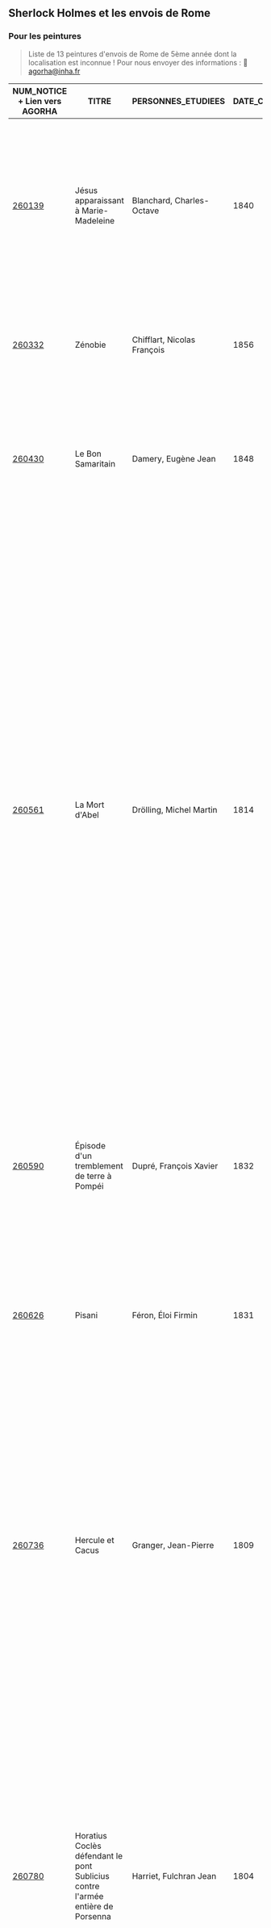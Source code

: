 ## Sherlock Holmes et les envois de Rome

### Pour les peintures

> Liste de 13 peintures d'envois de Rome de 5ème année dont la localisation est inconnue ! 
> Pour nous envoyer des informations : :email: [agorha@inha.fr](:email:)


| NUM_NOTICE + Lien vers AGORHA 	| TITRE 	| PERSONNES_ETUDIEES 	| DATE_CREATION 	| COMM_HIST 	| résultat |
|-	|-	|-	|-	|-	|-	|
| [260139](https://agorha.inha.fr/inhaprod/ark:/54721/003260139) 	| Jésus apparaissant à Marie-Madeleine 	| Blanchard, Charles-Octave 	| 1840 	| Envoi réglementaire de 5e année exécuté en 4e année en raison de la réduction du temps de pension de l'artiste. Exposé à Rome en avril 1841, expédié à Paris le 3 juin suivant pour l'exposition des envois à l?École des beaux-arts (exposé). Exposé au Salon de 1842. 	|
| [260332](https://agorha.inha.fr/inhaprod/ark:/54721/003260332) 	| Zénobie 	| Chifflart, Nicolas François 	| 1856 	| Envoi réglementaire de 5e année. Exposé à Rome en avril, expédié à Paris le 23 juin 1857 pour l'exposition des envois à l?École des beaux-arts (exposé). 	|
| [260430](https://agorha.inha.fr/inhaprod/ark:/54721/003260430) 	| Le Bon Samaritain 	| Damery, Eugène Jean 	| 1848 	| Envoi réglementaire de 5e année. Exposé à Rome en avril 1849, expédié à Paris le 29 mai 1850 pour l'exposition des envois à l'École des beaux-arts (exposé). Exposé au Salon de 1850. 	|
| [260561](https://agorha.inha.fr/inhaprod/ark:/54721/003260561) 	| La Mort d'Abel 	| Drölling, Michel Martin 	| 1814 	| Envoi réglementaire de 5e année. L'artiste bénéficie en 1814 d'un report d'un an de pension lui permettant de mettre à exécution son dernier envoi de Rome (réduction de la pension de 5 à 4 ans entre 1811 et 1815). Drolling pense à traiter le sujet de la Mort d'Abel dès le mois de novembre 1812 (cabinet des arts graphiques du Louvre, inv. A 913, recto). Le 17 juin 1813, il fait parvenir à son père un premier croquis et tiendra peut-être compte des critiques que ce dernier lui renvoie (cabinet des arts graphiques du Louvre, inv. A 919, recto et A 956, recto). A la date du 3 juin 1815, l'artiste indique qu'il a presque terminé son tableau (cabinet des arts graphiques du Louvre, A 9321, recto). Exposé à Rome en 1815 (juin?), expédié à Paris le 2 septembre suivant, examiné par l'Académie des beaux-arts en 1816 (exposé). Exposé au Salon de 1817. Ancienne collection Sommariva. 	| [illustration possible](https://gallica.bnf.fr/ark:/12148/bpt6k64690708/f79.item) trouvée par acourtin le 21 janvier 2021
| [260590](https://agorha.inha.fr/inhaprod/ark:/54721/003260590) 	| Épisode d'un tremblement de terre à Pompéi 	| Dupré, François Xavier 	| 1832 	| Envoi réglementaire de 5e année. Exposé à Rome en avril 1833, expédié à Paris le 1er juin suivant pour l'époque de l'exposition des envois à l?École des beaux-arts (exposé). Exposé au Salon de 1834. 	|
| [260626](https://agorha.inha.fr/inhaprod/ark:/54721/003260626) 	| Pisani 	| Féron, Éloi Firmin 	| 1831 	| Envoi réglementaire de 5e année. Exposé à Rome en 1832, expédié à Paris le 15 juin suivant pour l'époque de l'exposition des envois à l?École des beaux-arts (exposé). Exposé à Paris au Salon de 1833 sous le titre " Victor Pisani délivré de prison ""." 	|
| [260736](https://agorha.inha.fr/inhaprod/ark:/54721/003260736) 	| Hercule et Cacus 	| Granger, Jean-Pierre 	| 1809 	| Envoi réglementaire de 5e année. L'artiste aurait du livrer son envoi pour la fin de l'année 1810, mais le retard qu'il apporte à achever son tableau - achèvement qui intervient probablement au courant du mois de juillet 1811 - oblige le directeur de l'Académie de France à Rome à différer l'expédition des envois jusqu'au début du mois d'août 1811. Expédié à Paris le 1er août 1811, examiné à la fin de l'année par l'Académie des beaux-arts (exposé ?). 	|
| [260780](https://agorha.inha.fr/inhaprod/ark:/54721/003260780) 	| Horatius Coclès défendant le pont Sublicius contre l'armée entière de Porsenna 	| Harriet, Fulchran Jean 	| 1804 	| Envoi réglementaire de 5e année. Commencé en 1804 et laissé inachevé par le décès de l'artiste le 11 septembre 1805. Le directeur de l'Académie de France à Rome, Suvée, évoque dans l?État des envois de peinture de 1804-1805 un tableau de 22 pieds sur 16, composé d'une quarantaine de figures dont plus de vingt au premier plan. Les figures étaient considérées comme terminées lorsque l'artiste en a effacé huit afin de les reprendre. C'est vraisemblablement lors de ce travail que le peintre est tombé gravement malade. Non exposé à la Villa Médicis en 1805. 	|
| [260789](https://agorha.inha.fr/inhaprod/ark:/54721/003260789) 	| Romulus et Rémus trouvés sur les bords du Tibre par le berger Faustulus 	| Heim, François Joseph 	| 1810 	| Envoi réglementaire de 5e année. Laissé inachevé par l'artiste en raison du retranchement d'une année de pension intervenue au courant de l'année de 1810. Cité dans l?État des envois de peinture de 1811, non remis à l'Académie des beaux-arts pour examen. 	|
| [260809](https://agorha.inha.fr/inhaprod/ark:/54721/003260809) 	| Pâris et Oenone 	| Hesse, Nicolas Auguste 	| 1823 	| Envoi réglementaire de 5e année. Exposé à Rome en avril 1824, expédié à Paris le 14 mai suivant pour l'époque de l'exposition des envois (exposé). 	|
| [261029](https://agorha.inha.fr/inhaprod/ark:/54721/003261029) 	| Cornélie, mère des Gracques 	| Lefebvre, Jules Joseph 	| 1866 	| Envoi réglementaire de 5e année (Règlement de 1846). Exécuté à Rome en 1867, exposé inachevé à l'Académie de France à Rome en juin 1867, envoyé directement par l'artiste à Paris pour l'époque de l'exposition des Envois à l'École des beaux-arts (Archives de l'Académie de France à Rome, 66, f°1-2), exposé inachevé à l'École des beaux-arts en août 1867. 	|
| [261068](https://agorha.inha.fr/inhaprod/ark:/54721/003261068) 	| Sainte Dorothée martyre 	| Lenepveu, Jules-Eugène 	| 1852 	| Envoi réglementaire de 5e année. Exposé à Rome en avril 1853, expédié à Paris le 4 juin suivant pour l'exposition des envois à l'École des beaux-arts (exposé). 	|
| [261277](https://agorha.inha.fr/inhaprod/ark:/54721/003261277) 	| L'Arrivée d'Iphigénie en Aulide 	| Odevaere, Joseph Dionysius 	| 1809 	| Envoi réglementaire de 5e année. Exécuté en 1810, cité dans l?État des envois de peinture pour 1811, mais non expédié à Paris avec les envois de 1811. Non soumis au jugement de l'Académie des beaux-arts en 1811 et 1812. Exposé au Salon de 1812. 	|

### Pour les sculptures

> Liste de 13 sculptures d'envois de Rome de 5ème année dont la localisation est inconnue ! 
> Pour nous envoyer des informations : :email: [agorha@inha.fr](:email:)

| NUM_NOTICE + Lien vers AGORHA	| TITRES 	| PERSONNES_ETUDIEES 	| DATE_CREATION 	| COMM_HIST 	|
|-	|-	|-	|-	|-	|
| [260019](https://agorha.inha.fr/inhaprod/ark:/54721/003260019) 	| Un pugilateur 	| Auguste, Jules Robert 	| 1812 	| Envoi réglementaire de 5e année exécuté en 4e année. Exécuté entre 1812 et 1814. Non envoyé à Paris en 1813 et 1814 par l'Académie de France faute de moyens d'expédition pour l'ensemble des envois de sculpture. Cité également dans l'État des envois de sculpture de 1814. 	|
| [260176](https://agorha.inha.fr/inhaprod/ark:/54721/003260176) 	| La Modestie 	| Bonnassieux, Jean-Marie 	| 1841 	| Envoi réglementaire de 5e année (non cité dans l'État des envois de sculpture de 1842). Exposé à Rome en avril 1842, expédié à Paris le 20 juillet suivant pour l'époque de l'exposition des envois à l'École des beaux-arts (exposé). Exposé au Salon de 1844. 	|
| [260266](https://agorha.inha.fr/inhaprod/ark:/54721/003260266) 	| L'Innocence réchauffant un serpent en son sein 	| Callamard, Charles-Antoine 	| 1803 	| Envoi réglementaire de 5e année. Modèle en plâtre. Non expédié à Paris en 1804. Exposé à Rome en 1805 dans le dernier trimestre de l'année d'après Henry Lapauze. Non expédié à Paris. 	|
| [260273](https://agorha.inha.fr/inhaprod/ark:/54721/003260273) 	| Socrate appuyé sur son groupe des Grâces 	| Calloigne, Jean Robert 	| 1810 	| Envoi réglementaire de 5e année. Achevé à la date du 25 août 1811 (État des envois de sculpture, 1809-1811). Également mentionné dans l'État des envois de sculpture de 1812. Non expédié à Paris faute de moyens d'expédition. 	|
| [261633](https://agorha.inha.fr/inhaprod/ark:/54721/003261633) 	| Sapho 	| Dimier, Abel 	| 1824 	| Envoi réglementaire de 5e année (Règlement de 1821). Exposé achevé à Rome en avril, expédié à Paris le 18 juin 1825 pour l'époque de l'exposition des envois à l'École des beaux-arts. 	|
| [261635](https://agorha.inha.fr/inhaprod/ark:/54721/003261635) 	| L'Éducation de Bacchus 	| Doublemard, Amédée Donatien 	| 1860 	| Envoi réglementaire de 5e année exécuté en 3e année. Autorisé par le ministre à achever son envoi à Paris pour raison de santé. Expédition du marbre ébauché à Paris le 31 janvier 1861 accompagné du plâtre (Archives nationales, F21 596, Lettre Schnetz à Walewski, Rome, le 9 février 1861). Exposé inachevé l'École des beaux-arts de Paris en octobre 1861. Acheté par l'État en 1862 pour une somme de 12000 francs versée par acomptes (Archives nationales, F21 134, dossier 48). Exposé au Salon de 1863 où le groupe remporte une médaille de 3e classe. Attribué au Ministère de l'Agriculture pour orner le salon de réception (Archives nationales, F21 134, dossier 48). Exposé en 1873 à Vienne lors de l'Exposition universelle et endommagé à son retour en gare de Fontainebleau. Restauré par Doublemard sur des crédits votés en 1883 (Archives nationales, F21 134, dossier 48). Restitué en 1893 au dépôt des marbres. En 1894, il est question d'envoyer la statue en Algérie, cependant l'aboutissement du dépôt n'est pas connu. Localisation actuelle inconnue. 	|
| [260583](https://agorha.inha.fr/inhaprod/ark:/54721/003260583) 	| Philoctète accablé par la douleur 	| Dupaty, Charles 	| 28 septembre 1803 (5 Vendémiaire An 12) 	| Envoi réglementaire. A la date du 28 septembre 1803, reçu d'une somme de 300 francs pour les frais du modèle destiné au Philoctète de 5e année (G. Brunel, Directorat de Suvée, p. 408). La figure est ébauchée en février 1804 (G. Brunel, p. 455). Exposé à la Villa Médicis en 1805 et 1806 (État des envois, 1805-1808, sculpture). Non expédié à Paris en raison de difficultés budgétaires. 	|
| [261647](https://agorha.inha.fr/inhaprod/ark:/54721/003261647) 	| L'Amour et Psyché 	| Godde, Charles Joseph 	| 1845 	| Envoi réglementaire de 5e année exécuté en 4e année. La mise en route de l'exécution de l'envoi a été retardée par la difficulté de se procurer un marbre puis l'ampleur du travail en a rendu impossible l'achèvement pour l'époque de l'exposition des envois à Rome (État envois, 1846, sculpture). Arrivé au terme de sa pension, l'artiste n'a pas été en mesure de produire son dernier envoi de Rome. 	|
| [260917](https://agorha.inha.fr/inhaprod/ark:/54721/003260917) 	| Thésée 	| Laitié, Charles René 	| 1810 	| Envoi réglementaire de 5e année. Achevé à la date du 25 août 1811 (État des envois de sculpture, 1809-1811). Non envoyé à Paris en 1811 faute de moyens d'expédition pour l'ensemble des envois de sculpture. 	|
| [261237](https://agorha.inha.fr/inhaprod/ark:/54721/003261237) 	| Thésée vainqueur d'Hippolyte, la reine des Amazones 	| Mouton, Antoine 	| 1803 	| Envoi réglementaire de 5e année. Exposé à Rome en 1805 et 1806, non expédié à Paris en 1806. 	|
| [261368](https://agorha.inha.fr/inhaprod/ark:/54721/003261368) 	| Thésée combattant le Minotaure 	| Ramey, Étienne-Jules 	| 1820 	| Envoi réglementaire de 5e année. Non exposé à Rome en 1821 car inachevé. Moulage en cours en mai 1821 (Archives nationales, 20180401/1, Lettre de Thévenin à Siméon, le 21 mai 1821). Expédié à Paris le 14 septembre 1821 (Archives nationales, 20180401/1, Lettre de Thévenin à Henraux, le 14 septembre 1821), arrivé à Paris après la séance publique de l'Académie et pour cette raison, non soumis à son examen en 1821. Exposé au Salon de 1822. Commandé en marbre par le gouvernement en 1822. 	|
| [261406](https://agorha.inha.fr/inhaprod/ark:/54721/003261406) 	| Nisus et Euryale 	| Roman, Jean-Baptiste 	| 1821 	| Envoi réglementaire de 5e année. Achevé à la date du 7 novembre 1821 alors que Roman est reparti pour Paris (Archives de l'Académie des beaux-arts, 5 E 12, Lettre de Thévenin à Quatremère de Quincy, Rome, 7 novembre 1821). Expédié à Paris le 10 mars 1822 (Archives nationales, 20180401/1-11, fol. 171bis-172, Lettre Thévenin à Corbière, Rome, 18 avril 1822). Exposé directement au Salon de 1822. Commandé en marbre par le Ministère de la Maison du Roi le 16 juillet 1822. 	|
| [261740](https://agorha.inha.fr/inhaprod/ark:/54721/003261740) 	| Achille au bord de la mer 	| Tournois, Joseph 	| 1862 	| Envoi réglementaire de 5e année. Exposé inachevé à Rome en avril 1863. Expédié à Paris le 11 juillet 1863. Soumis inachevé au jugement de l'Académie des beaux-arts. 	|
